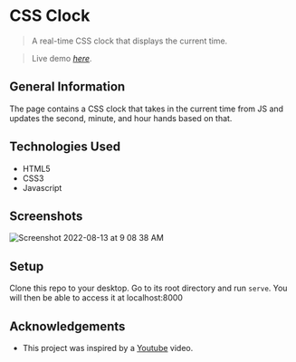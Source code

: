 # CSS Clock
> A real-time CSS clock that displays the current time.

> Live demo [_here_](https://www.example.com). 


## General Information
The page contains a CSS clock that takes in the current time from JS and updates the second, minute, and hour hands based on that. 


## Technologies Used
- HTML5
- CSS3
- Javascript



## Screenshots

![Screenshot 2022-08-13 at 9 08 38 AM](https://user-images.githubusercontent.com/20161096/184473087-0eff30d7-7e97-47fb-9c64-9efd0f7bf709.png)


## Setup

Clone this repo to your desktop. Go to its root directory and run `serve`. You will then be able to access it at localhost:8000

## Acknowledgements
- This project was inspired by a [Youtube](https://www.youtube.com/watch?v=xu87YWbr4X0) video.
